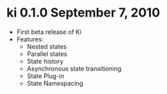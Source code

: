 # ki 0.1.0 September 7, 2010

* First beta release of Ki
* Features:
  * Nested states
  * Parallel states
  * State history
  * Asynchronous state transitioning
  * State Plug-in
  * State Namespacing
